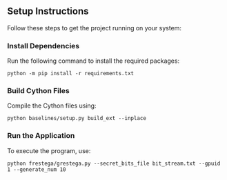 

## Setup Instructions

Follow these steps to get the project running on your system:

### Install Dependencies
Run the following command to install the required packages:
```shell
python -m pip install -r requirements.txt
```

### Build Cython Files
Compile the Cython files using:
```shell
python baselines/setup.py build_ext --inplace
```

### Run the Application
To execute the program, use:
```shell
python frestega/grestega.py --secret_bits_file bit_stream.txt --gpuid 1 --generate_num 10
```
